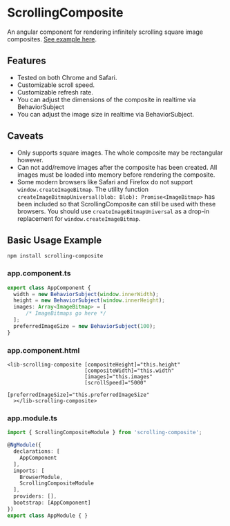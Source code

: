 # ScrollingComposite
An angular component for rendering infinitely scrolling square image composites. [See example here](https://scrolling-composite.web.app/).

## Features
- Tested on both Chrome and Safari.
- Customizable scroll speed.
- Customizable refresh rate.
- You can adjust the dimensions of the composite in realtime via BehaviorSubject
- You can adjust the image size in realtime via BehaviorSubject.

## Caveats
- Only supports square images. The whole composite may be rectangular however.
- Can not add/remove images after the composite has been created. All images must be
loaded into memory before rendering the composite.
- Some modern browsers like Safari and Firefox do not support `window.createImageBitmap`. 
The utility function `createImageBitmapUniversal(blob: Blob): Promise<ImageBitmap>`
  has been included so that ScrollingComposite can still be used with these browsers. You
  should use `createImageBitmapUniversal` as a drop-in replacement for `window.createImageBitmap`.
  
## Basic Usage Example
`npm install scrolling-composite`
### app.component.ts
```ts
export class AppComponent {
  width = new BehaviorSubject(window.innerWidth);
  height = new BehaviorSubject(window.innerHeight);
  images: Array<ImageBitmap> = [
      /* ImageBitmaps go here */
  ];
  preferredImageSize = new BehaviorSubject(100);
}
```

### app.component.html
```angular2html
<lib-scrolling-composite [compositeHeight]="this.height"
                         [compositeWidth]="this.width"
                         [images]="this.images"
                         [scrollSpeed]="5000"
                         [preferredImageSize]="this.preferredImageSize"
  ></lib-scrolling-composite>
```

### app.module.ts
```ts
import { ScrollingCompositeModule } from 'scrolling-composite';

@NgModule({
  declarations: [
    AppComponent
  ],
  imports: [
    BrowserModule,
    ScrollingCompositeModule
  ],
  providers: [],
  bootstrap: [AppComponent]
})
export class AppModule { }
```
